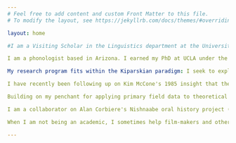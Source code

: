 ```yaml
---
# Feel free to add content and custom Front Matter to this file.
# To modify the layout, see https://jekyllrb.com/docs/themes/#overriding-theme-defaults

layout: home

#I am a Visiting Scholar in the Linguistics department at the University of Arizona. Previously, I was a Lecturer in the Linguistics department at Yale University, where I taught courses in phonology and computational linguistics. You may have encountered me still earlier, when I was a post-doctoral fellow in the University of Alberta department of Linguistics, where I worked on creating spell checkers and similar tools for Cree and Ojibwe on the grant 21st Century Tools for Indigenous Languages. I earned my PhD in Linguistics at UCLA under the supervision of Bruce Hayes and Kie Zuraw.

I am a phonologist based in Arizona. I earned my PhD at UCLA under the supervision of Bruce Hayes and Kie Zuraw. I have experience helping build language resources for indigenous communities (Plains Cree and Odawa), and have publications treating the correct description of sonority driven stress and rhythmic syncope, as well as the formal language theoretic treatment of rhythmic syncope.

My research program fits within the Kiparskian paradigm: I seek to explain (at least some of) diachronic change through the architecture of synchronic grammar. My primary focus has been on the aftermath of rhythmic syncope,  where an unremarkable sound change (the reduction and loss of unstressed syllables from iterative feet) triggers far-reaching restructuring in the morphophonological grammar. Richard Rhodes' lexicographic work (published in 1985) provides clear evidence of rapid restructuring in Nishnaabemwin (an acutely endangered cluster of dialects of the Algonquian language Ojibwe).  My work has expanded the descriptive picture with comprehensive field data and opened the way to a formal language theoretic explanation for the phonological catastrophe.  See especially my 2019 paper in Phonology and my  work from 2019-2020 with Yiding Hao on the Academic Output page.

I have recently been following up on Kim McCone's 1985 insight that there was post-rhythmic syncope restructuring in Old Irish. Elliott Lash and I expect to make a paper available soon showing that rhythmic syncope was short-lived, basing the argument on models of when Latin loanwords entered Irish.

Building on my penchant for applying primary field data to theoretical questions, I did an acoustic study looking for correlates of stress in Gujarati, about which some theoretical arguments on sonority-driven stress had been made. My 2019 paper in Phonological Data and Analysis found no empirical support for the theoretical claims.

I am a collaborator on Alan Corbiere's Nishnaabe oral history project (I produce glossaries and lemmatization for the texts) and also support Mary Ann Corbiere and Rand Valentine's online Nishnaabemwin dictionary.

When I am not being an academic, I sometimes help film-makers and others create fictional languages (see the first season of the Syfy show Killjoys, and this short film). True extra-curricular interests include biofuel production and commuting by bicycle. Oh, and I dabble in programming (almost exclusively in Python) ... check out my Github site.

---
```


